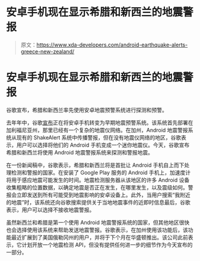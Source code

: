 # 安卓手机现在显示希腊和新西兰的地震警报

> 原文：<https://www.xda-developers.com/android-earthquake-alerts-greece-new-zealand/>

# 安卓手机现在显示希腊和新西兰的地震警报

谷歌宣布，希腊和新西兰率先使用安卓地震预警系统进行探测和预警。

去年年中，谷歌[宣布](https://www.xda-developers.com/google-android-early-earthquake-alert/)正在将安卓手机转变为早期地震预警系统。该系统首先部署在加利福尼亚州，那里已经有一个复杂的地震仪网络。在加州，Android 地震警报系统从现有的 ShakeAlert 系统中传播警报，但在没有地震仪网络的地区，谷歌表示，用户可以选择将他们的 Android 手机变成一个迷你地震仪。今天，谷歌宣布希腊和新西兰将使用 Android 地震警报系统来探测和警报地震。

在一份新闻稿中，谷歌表示，希腊和新西兰将是首批让 Android 手机自上而下处理检测和警报的国家。在安装了 Google Play 服务的 Android 手机上，加速度计将用于感应地震可能发生的时间。地震检测服务器从该地区的许多 Android 设备收集粗略的位置数据，以确定地震是否正在发生，在哪里发生，以及震级如何。警报会立即发送到所有可能受到地震影响的安卓设备上。此外，当用户搜索“我附近的地震”时，该系统还向谷歌搜索提供关于当地地震事件的近即时信息最后，谷歌表示，用户可以选择不接收地震警报。

虽然新西兰和希腊是第一个使用 Android 地震警报系统的国家，但其他地区很快也会选择使用该系统来帮助发送地震警报。谷歌表示，在加州使用该功能后，该功能最近扩展到了美国俄勒冈州的用户，并将于下个月在华盛顿推出。该公司此前表示，它计划开放一个地震检测 API，但没有提供任何进一步的细节作为今天宣布的一部分。
